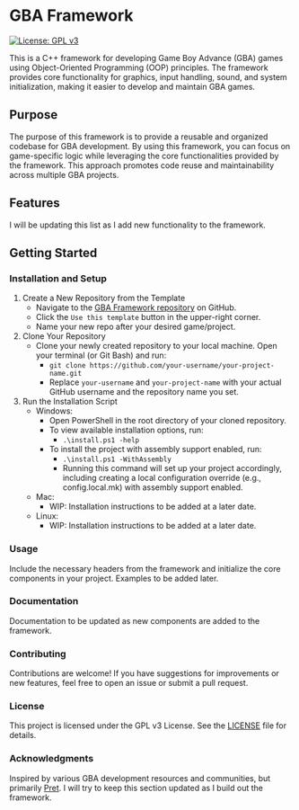# GBA Framework

[![License: GPL v3](https://img.shields.io/badge/License-GPLv3-blue.svg)](https://www.gnu.org/licenses/gpl-3.0)

This is a C++ framework for developing Game Boy Advance (GBA) games using Object-Oriented Programming (OOP) principles. The framework provides core functionality for graphics, input handling, sound, and system initialization, making it easier to develop and maintain GBA games.

## Purpose

The purpose of this framework is to provide a reusable and organized codebase for GBA development. By using this framework, you can focus on game-specific logic while leveraging the core functionalities provided by the framework. This approach promotes code reuse and maintainability across multiple GBA projects.

## Features

I will be updating this list as I add new functionality to the framework.

## Getting Started

### Installation and Setup

1. Create a New Repository from the Template
   - Navigate to the [GBA Framework repository](https://github.com/Xalor90/gba-framework) on GitHub.
   - Click the `Use this template` button in the upper-right corner.
   - Name your new repo after your desired game/project.
2. Clone Your Repository
   - Clone your newly created repository to your local machine. Open your terminal (or Git Bash) and run:
      - `git clone https://github.com/your-username/your-project-name.git`
      - Replace `your-username` and `your-project-name` with your actual GitHub username and the repository name you set.
3. Run the Installation Script
   - Windows:
      - Open PowerShell in the root directory of your cloned repository.
      - To view available installation options, run:
         - `.\install.ps1 -help`
      - To install the project with assembly support enabled, run:
         - `.\install.ps1 -WithAssembly`
         - Running this command will set up your project accordingly, including creating a local configuration override (e.g., config.local.mk) with assembly support enabled.
   - Mac:
      - WIP: Installation instructions to be added at a later date.
   - Linux:
      - WIP: Installation instructions to be added at a later date.

### Usage

Include the necessary headers from the framework and initialize the core components in your project. Examples to be added later.

### Documentation

Documentation to be updated as new components are added to the framework.

### Contributing

Contributions are welcome! If you have suggestions for improvements or new features, feel free to open an issue or submit a pull request.

### License

This project is licensed under the GPL v3 License. See the [LICENSE](LICENSE) file for details.

### Acknowledgments

Inspired by various GBA development resources and communities, but primarily [Pret](https://github.com/pret). I will try to keep this section updated as I build out the framework.
